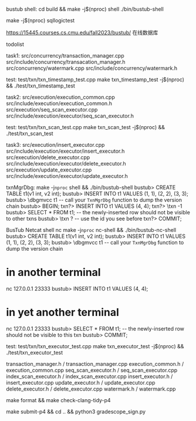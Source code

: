 bustub shell:
cd build && make -j$(nproc) shell
./bin/bustub-shell

make -j$(nproc) sqllogictest

https://15445.courses.cs.cmu.edu/fall2023/bustub/ 在线数据库

todolist

task1:
src/concurrency/transaction_manager.cpp
src/include/concurrency/transacation_manager.h
src/concurrency/watermark.cpp
src/include/concurrency/watermark.h

test:
test/txn/txn_timestamp_test.cpp
make txn_timestamp_test -j$(nproc) && ./test/txn_timestamp_test

task2:
src/execution/execution_common.cpp
src/include/execution/execution_common.h
src/execution/seq_scan_executor.cpp
src/include/execution/executor/seq_scan_executor.h

test:
test/txn/txn_scan_test.cpp
make txn_scan_test -j$(nproc) && ./test/txn_scan_test

task3:
src/execution/insert_executor.cpp
src/include/execution/executor/insert_executor.h
src/execution/delete_executor.cpp
src/include/execution/executor/delete_executor.h
src/execution/update_executor.cpp
src/include/execution/executor/update_executor.h

txnMgrDbg:
make -j`nproc` shell && ./bin/bustub-shell
bustub> CREATE TABLE t1(v1 int, v2 int);
bustub> INSERT INTO t1 VALUES (1, 1), (2, 2), (3, 3);
bustub> \dbgmvcc t1 -- call your `TxnMgrDbg` function to dump the version chain
bustub> BEGIN;
txn?> INSERT INTO t1 VALUES (4, 4);
txn?> \txn -1
bustub> SELECT * FROM t1; -- the newly-inserted row should not be visible to other txns
bustub> \txn ? -- use the id you see before
txn?> COMMIT;

 BusTub Netcat shell   nc
make -j`nproc` nc-shell && ./bin/bustub-nc-shell
bustub> CREATE TABLE t1(v1 int, v2 int);
bustub> INSERT INTO t1 VALUES (1, 1), (2, 2), (3, 3);
bustub> \dbgmvcc t1 -- call your `TxnMgrDbg` function to dump the version chain
# in another terminal
nc 127.0.0.1 23333
bustub> INSERT INTO t1 VALUES (4, 4);
# in yet another terminal
nc 127.0.0.1 23333
bustub> SELECT * FROM t1; -- the newly-inserted row should not be visible to this txn
bustub> COMMIT;

test:
test/txn/txn_executor_test.cpp
make txn_executor_test -j$(nproc) && ./test/txn_executor_test

transaction_manager.h / transaction_manager.cpp
execution_common.h / execution_common.cpp
seq_scan_executor.h / seq_scan_executor.cpp
index_scan_executor.h / index_scan_executor.cpp
insert_executor.h / insert_executor.cpp
update_executor.h / update_executor.cpp
delete_executor.h / delete_executor.cpp
watermark.h / watermark.cpp

make format && make check-clang-tidy-p4

 make submit-p4 && cd .. && python3 gradescope_sign.py